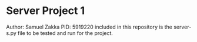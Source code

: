 # Server Project 1
Author: Samuel Zakka 
PID: 5919220 
included in this repository is the server-s.py file to be tested and run for the project.
